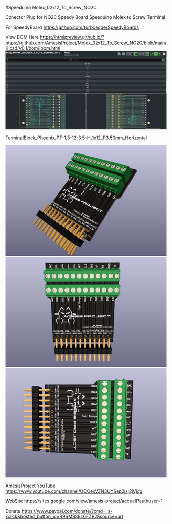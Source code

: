 #Speeduino Molex_02x12_To_Screw_NO2C

 Conector Plug for NO2C Speedy Board Speeduino
Molex to Screw Terminal

For SpeedyBoard https://github.com/turboedge/SpeedyBoards

View BOM Here 
https://htmlpreview.github.io/?https://github.com/AmesisProject/Molex_02x12_To_Screw_NO2C/blob/main/Kicad/v0.1/bom/ibom.html
![alt text](https://github.com/AmesisProject/Molex_02x12_To_Screw_NO2C/blob/main/Photo/bom.jpg)


TerminalBlock_Phoenix_PT-1,5-12-3.5-H_1x12_P3.50mm_Horizontal

![alt text](https://github.com/AmesisProject/Molex_02x12_To_Screw_NO2C/blob/main/Photo/SharedScreenshot.jpg) 
![alt text](https://github.com/AmesisProject/Molex_02x12_To_Screw_NO2C/blob/main/Photo/SharedScreenshot%20.jpg)
![alt text](https://github.com/AmesisProject/Molex_02x12_To_Screw_NO2C/blob/main/Photo/SharedScreensho%20%20t.jpg)

AmesisProject YouTube https://www.youtube.com/channel/UCCexVZN3UYSep2lsj2jVjdg

WebSite https://sites.google.com/view/amesis-project/accueil?authuser=1

Donate https://www.paypal.com/donate/?cmd=_s-xclick&hosted_button_id=R9SMSS8L6FZB2&source=url
